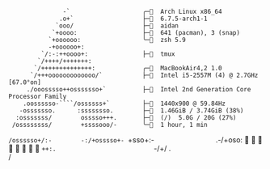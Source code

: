 
                   -`                    ╭─  Arch Linux x86_64
                  .o+`                   ├─  6.7.5-arch1-1
                 `ooo/                   ├─  aidan
                `+oooo:                  ├─󰏗  641 (pacman), 3 (snap)
               `+oooooo:                 ╰─  zsh 5.9
               -+oooooo+:
             `/:-:++oooo+:               ├─  tmux
            `/++++/+++++++:
           `/++++++++++++++:             ╭─  MacBookAir4,2 1.0
          `/+++ooooooooooooo/`           ├─󰍛  Intel i5-2557M (4) @ 2.7GHz [67.0°on]
         ./ooosssso++osssssso+`          ├─󰍹  Intel 2nd Generation Core Processor Family
        .oossssso-````/ossssss+`         ├─  1440x900 @ 59.84Hz
       -osssssso.      :ssssssso.        ├─  1.46GiB / 3.74GiB (38%)
      :osssssss/        osssso+++.       ├─  (/)  5.0G / 20G (27%)
     /ossssssss/        +ssssooo/-       ╰─󰄉  1 hour, 1 min
   `/ossssso+/:-        -:/+osssso+-
  `+sso+:-`                 `.-/+oso:                              
 `++:.                           `-/+/
 .`                                 `/
